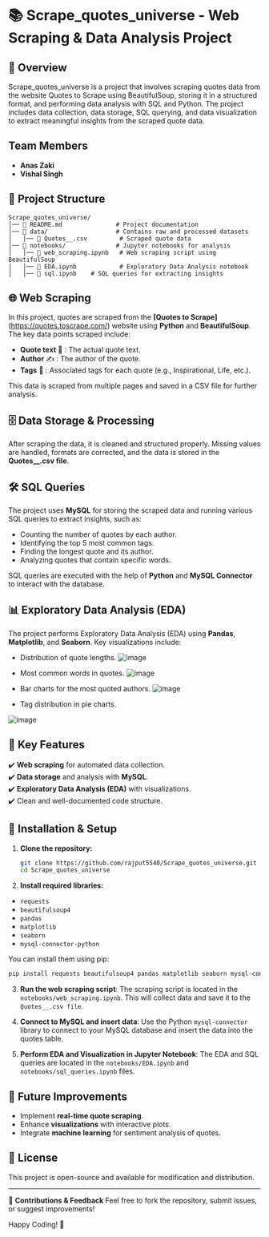 # 📚 Scrape_quotes_universe - Web Scraping & Data Analysis Project

## 📝 Overview
Scrape_quotes_universe is a project that involves scraping quotes data from the website Quotes to Scrape using BeautifulSoup, storing it in a structured format, and performing data analysis with SQL and Python. The project includes data collection, data storage, SQL querying, and data visualization to extract meaningful insights from the scraped quote data.

## **Team Members**
- **Anas Zaki**
- **Vishal Singh**

## 📂 Project Structure
```
Scrape_quotes_universe/
│── 📄 README.md               # Project documentation
│── 📂 data/                   # Contains raw and processed datasets
│   │── 📄 Quotes__.csv         # Scraped quote data
│── 📂 notebooks/              # Jupyter notebooks for analysis
│   │── 📄 web_scraping.ipynb   # Web scraping script using BeautifulSoup
│   │── 📄 EDA.ipynb            # Exploratory Data Analysis notebook
│   │── 📄 sql.ipynb    # SQL queries for extracting insights
```

## 🌐 Web Scraping
In this project, quotes are scraped from the **[Quotes to Scrape]**(https://quotes.toscrape.com/) website using **Python** and **BeautifulSoup**. The key data points scraped include:

- **Quote text** 💬 : The actual quote text.
- **Author** ✍️ : The author of the quote.
- **Tags** 🔖 : Associated tags for each quote (e.g., Inspirational, Life, etc.).


This data is scraped from multiple pages and saved in a CSV file for further analysis.

## 🗄️ Data Storage & Processing
After scraping the data, it is cleaned and structured properly. Missing values are handled, formats are corrected, and the data is stored in the **Quotes__.csv file**.

## 🛠️ SQL Queries
The project uses **MySQL** for storing the scraped data and running various SQL queries to extract insights, such as:

- Counting the number of quotes by each author.
- Identifying the top 5 most common tags.
- Finding the longest quote and its author.
- Analyzing quotes that contain specific words.

SQL queries are executed with the help of **Python** and **MySQL Connector** to interact with the database.


## 📊 Exploratory Data Analysis (EDA)
The project performs Exploratory Data Analysis (EDA) using **Pandas**, **Matplotlib**, and **Seaborn**. Key visualizations include:

- Distribution of quote lengths.
![image](https://github.com/user-attachments/assets/9e3061f6-f740-4a3a-ace7-0b8fc3bea793)

- Most common words in quotes.
![image](https://github.com/user-attachments/assets/e7b3eedc-3546-4025-973a-93a5ccf0401c)

- Bar charts for the most quoted authors.
![image](https://github.com/user-attachments/assets/dab4945e-3b4e-4f31-9e66-a6ec8a7d7426)

- Tag distribution in pie charts.

![image](https://github.com/user-attachments/assets/dea4c5cb-d430-463e-a4aa-5e98bc1e32ed)


## 📌 Key Features
✔️ **Web scraping** for automated data collection.  
✔️ **Data storage** and analysis with **MySQL**.  
✔️ **Exploratory Data Analysis (EDA)** with visualizations.  
✔️ Clean and well-documented code structure.

## 🔧 Installation & Setup
1. **Clone the repository:**
   ```bash
   git clone https://github.com/rajput5540/Scrape_quotes_universe.git
   cd Scrape_quotes_universe
   ```
2. **Install required libraries:**
- `requests`
- `beautifulsoup4`
- `pandas`
- `matplotlib`
- `seaborn`
- `mysql-connector-python`
  
You can install them using pip:
   ```bash
  pip install requests beautifulsoup4 pandas matplotlib seaborn mysql-connector-python
   ```
3. **Run the web scraping script**: The scraping script is located in the `notebooks/web_scraping.ipynb`. This will collect data and save it to the `Quotes__.csv file`.
   
5. **Connect to MySQL and insert data**: Use the Python `mysql-connector` library to connect to your MySQL database and insert the data into the quotes table.
   
7. **Perform EDA and Visualization in Jupyter Notebook**: The EDA and SQL queries are located in the `notebooks/EDA.ipynb` and `notebooks/sql_queries.ipynb` files.

## 🚀 Future Improvements
- Implement **real-time quote scraping**.
- Enhance **visualizations** with interactive plots.
- Integrate **machine learning** for sentiment analysis of quotes.

## 📜 License
This project is open-source and available for modification and distribution.

---

📩 **Contributions & Feedback**
Feel free to fork the repository, submit issues, or suggest improvements!


Happy Coding! 🚀

